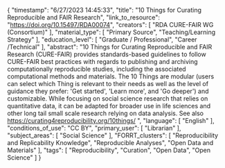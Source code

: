 {
    "timestamp": "6/27/2023 14:45:33",
    "title": "10 Things for Curating Reproducible and FAIR Research",
    "link_to_resource": "https://doi.org/10.15497/RDA00074",
    "creators": [
        "RDA CURE-FAIR WG (Consortium)"
    ],
    "material_type": [
        "Primary Source",
        "Teaching/Learning Strategy"
    ],
    "education_level": [
        "Graduate / Professional",
        "Career /Technical"
    ],
    "abstract": "10 Things for Curating Reproducible and FAIR Research (CURE-FAIR) provides standards-based guidelines to follow CURE-FAIR best practices with regards to publishing and archiving computationally reproducible studies, including the associated computational methods and materials. The 10 Things are modular (users can select which Thing is relevant to their needs as well as the level of guidance they prefer: 'Get started', 'Learn more', and 'Go deeper') and customizable. While focusing on social science research that relies on quantitative data, it can be adapted for broader use in life sciences and other long tail small scale research relying on data analysis. See also https://curating4reproducibility.org/10things/ ",
    "language": [
        "English"
    ],
    "conditions_of_use": "CC BY",
    "primary_user": [
        "Librarian"
    ],
    "subject_areas": [
        "Social Science"
    ],
    "FORRT_clusters": [
        "Reproducibility and Replicability Knowledge",
        "Reproducible Analyses",
        "Open Data and Materials"
    ],
    "tags": [
        "Reproducibility",
        "Curation",
        "Open Data",
        "Open Science"
    ]
}